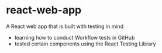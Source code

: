 # react-web-app
A React web app that is built with testing in mind

- learning how to conduct Workflow tests in GitHub
- tested certain components using the React Testing Library
